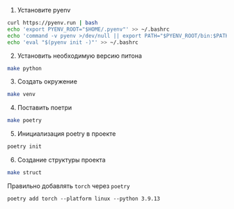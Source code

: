 1. Установите pyenv
```bash 
curl https://pyenv.run | bash
echo 'export PYENV_ROOT="$HOME/.pyenv"' >> ~/.bashrc
echo 'command -v pyenv >/dev/null || export PATH="$PYENV_ROOT/bin:$PATH"' >> ~/.bashrc
echo 'eval "$(pyenv init -)"' >> ~/.bashrc 
```

2. Установить необходимую версию питона
```bash
make python
```

3. Создать окружение
```bash
make venv
```

4. Поставить поетри
```bash
make poetry
```

5. Инициализация poetry в проекте
```bash
poetry init
```

6. Создание структуры проекта
```bash
make struct 
```

Правильно добавлять `torch` через `poetry`
```
poetry add torch --platform linux --python 3.9.13
```

